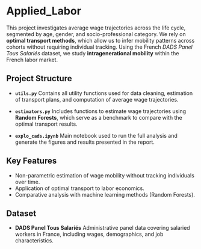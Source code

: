 

# Applied\_Labor

This project investigates average wage trajectories across the life cycle, segmented by age, gender, and socio-professional category. We rely on **optimal transport methods**, which allow us to infer mobility patterns across cohorts without requiring individual tracking. Using the French *DADS Panel Tous Salariés* dataset, we study **intragenerational mobility** within the French labor market.

## Project Structure

* **`utils.py`**
  Contains all utility functions used for data cleaning, estimation of transport plans, and computation of average wage trajectories.

* **`estimators.py`**
  Includes functions to estimate wage trajectories using **Random Forests**, which serve as a benchmark to compare with the optimal transport results.

* **`explo_cads.ipynb`**
  Main notebook used to run the full analysis and generate the figures and results presented in the report.

## Key Features

* Non-parametric estimation of wage mobility without tracking individuals over time.
* Application of optimal transport to labor economics.
* Comparative analysis with machine learning methods (Random Forests).

## Dataset

* **DADS Panel Tous Salariés**
  Administrative panel data covering salaried workers in France, including wages, demographics, and job characteristics.

